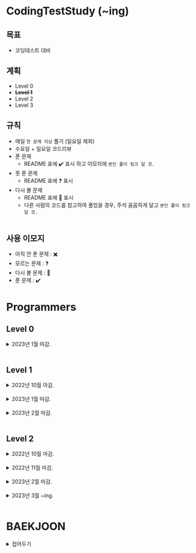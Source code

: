 # **CodingTestStudy (~ing)**

## **목표**

- 코딩테스트 대비


## **계획**
- Level 0
- ~~**Level 1**~~
- Level 2
- Level 3


## **규칙**
- 매일 `한 문제 이상` 풀기 (일요일 제외)
- 수요일 + 일요일 코드리뷰
- 푼 문제
  - README 표에 :heavy_check_mark: 표시 하고 이모지에 `본인 풀이 링크 달 것.`
- 못 푼 문제
  - README 표에 :question: 표시
- 다시 볼 문제
  - README 표에 :pencil: 표시
  - 다른 사람의 코드를 참고하여 풀었을 경우, 주석 꼼꼼하게 달고 `본인 풀이 링크 달 것.`
<br><br>

## **사용 이모지**

- 아직 안 푼 문제 : :heavy_multiplication_x:
- 모르는 문제 : :question:
- 다시 볼 문제 : :pencil:
- 푼 문제 : :heavy_check_mark:


# **Programmers**

## **Level 0**
<details>
<summary> 2023년 1월 마감. </summary>
<div markdown="1">

| 날짜 | 문제 | GonoBae | Sandor |
| :--------------------------------------- | :--------------------------------------- | :---------------------------: | :--------------------------: |
|2023.01.10| [프로그래머스 - 분수의 덧셈](https://school.programmers.co.kr/learn/courses/30/lessons/120808) | [:heavy_check_mark:](https://github.com/GonoBae/CodingTestStudy/blob/main/GonoBae/Programmers_Level_0/AdditionOfFractions.cpp) | [:heavy_check_mark:](https://github.com/GonoBae/CodingTestStudy/blob/main/Sandor/2023-01-10-Level0_AdditionOfFractions.cpp) |

</div>
</details>
<br>

## **Level 1**

<details>
<summary> 2022년 10월 마감. </summary>
<div markdown="1">

| 날짜 | 문제 | GonoBae | Sandor |
| :--------------------------------------- | :--------------------------------------- | :---------------------------: | :--------------------------: |
|2022.10.08| [프로그래머스 - 키패드 누르기](https://school.programmers.co.kr/learn/courses/30/lessons/67256) | [:heavy_check_mark:](https://github.com/GonoBae/CodingTestStudy/blob/main/GonoBae/Programmers_Level_1/2022-10-10-Level1_KeyPad.cpp) | [:heavy_check_mark:](https://github.com/GonoBae/CodingTestStudy/blob/main/Sandor/2022-10-08-Level1_KeyPad.cpp) |
|2022.10.10| [프로그래머스 - 신고 결과 받기](https://school.programmers.co.kr/learn/courses/30/lessons/92334) | [:heavy_check_mark:](https://github.com/GonoBae/CodingTestStudy/blob/main/GonoBae/Programmers_Level_1/2022-10-10-Level1_ReportResult.cpp) | [:heavy_check_mark:](https://github.com/GonoBae/CodingTestStudy/blob/main/Sandor/2022-10-10-Level1_ReportResult.cpp) |
|2022.10.11| [프로그래머스 - 신규 아이디 추천](https://school.programmers.co.kr/learn/courses/30/lessons/72410) | [:heavy_check_mark:](https://github.com/GonoBae/CodingTestStudy/blob/main/GonoBae/Programmers_Level_1/2022-10-11-Level1_NewIDRecommand.cpp) | [:heavy_check_mark:](https://github.com/GonoBae/CodingTestStudy/blob/main/Sandor/2022-10-11-Level1_NewIDRecommend.cpp) |
|2022.10.14| [프로그래머스 - 최소직사각형](https://school.programmers.co.kr/learn/courses/30/lessons/86491?language=cpp) | [:heavy_check_mark:](https://github.com/GonoBae/CodingTestStudy/blob/main/GonoBae/Programmers_Level_1/2022-10-14-Level1_MinimumRectangle.cpp) | [:heavy_check_mark:](https://github.com/GonoBae/CodingTestStudy/blob/main/Sandor/2022-10-14-Level1_MinimumRectangle.cpp) |
|2022.10.17| [프로그래머스 - 크레인 인형뽑기](https://school.programmers.co.kr/learn/courses/30/lessons/64061?language=cpp) | [:heavy_check_mark:](https://github.com/GonoBae/CodingTestStudy/blob/main/GonoBae/Programmers_Level_1/2022-10-17-Level1_CraneGame.cpp) | [:heavy_check_mark:](https://github.com/GonoBae/CodingTestStudy/blob/main/Sandor/2022-10-17-Level1_ClawCraneGame.cpp) |
|2022.10.24| [프로그래머스 - 콜라 문제](https://school.programmers.co.kr/learn/courses/30/lessons/132267) | [:heavy_check_mark:](https://github.com/GonoBae/CodingTestStudy/blob/main/GonoBae/Programmers_Level_1/2022-10-24-Level1_Coke.cpp) | [:heavy_check_mark:](https://github.com/GonoBae/CodingTestStudy/blob/main/Sandor/2022-10-24-Level1_Coke.cpp) |

</div>
</details>
<br>

<details>
<summary> 2023년 1월 마감. </summary>
<div markdown="1">

| 날짜 | 문제 | GonoBae | Sandor |
| :--------------------------------------- | :--------------------------------------- | :---------------------------: | :--------------------------: |
|2023.01.12| [프로그래머스 - 햄버거 만들기](https://school.programmers.co.kr/learn/courses/30/lessons/133502) | [:heavy_check_mark:](https://github.com/GonoBae/CodingTestStudy/blob/main/GonoBae/Programmers_Level_1/2023-01-12-Level1_Hamburg.cpp) | :pencil: |
|2023.01.17| [프로그래머스 - 옹알이(2)](https://school.programmers.co.kr/learn/courses/30/lessons/133499) | [:heavy_check_mark:](https://github.com/GonoBae/CodingTestStudy/blob/main/GonoBae/Programmers_Level_1/2023-01-17-Level1_Babbling.cpp) | [:heavy_check_mark:](https://github.com/GonoBae/CodingTestStudy/blob/main/Sandor/2023-01-17-Level1_Babbling.cpp) |
|2023.01.26| [프로그래머스 - 기사단원의 무기](https://school.programmers.co.kr/learn/courses/30/lessons/136798) | [:heavy_check_mark:](https://github.com/GonoBae/CodingTestStudy/blob/main/GonoBae/Programmers_Level_1/2023-01-26-Level1_Weapon.cpp) | [:heavy_check_mark:](https://github.com/GonoBae/CodingTestStudy/blob/main/Sandor/2023-01-26-Level1_Weapon.cpp) |
|2023.01.31| [프로그래머스 - 문자열 나누기](https://school.programmers.co.kr/learn/courses/30/lessons/140108) | [:heavy_check_mark:](https://github.com/GonoBae/CodingTestStudy/blob/main/GonoBae/Programmers_Level_1/2023-01-31-Level1_SplitString.cpp) | [:heavy_check_mark:](https://github.com/GonoBae/CodingTestStudy/blob/main/Sandor/2023-01-31-Level1_SplitString.cpp) |


</div>
</details>
<br>

<details>
<summary> 2023년 2월 마감. </summary>
<div markdown="1">

| 날짜 | 문제 | GonoBae | Sandor | kangwonkim |
| :--------------------------------------- | :--------------------------------------- | :---------------------------: | :--------------------------: | :--------------------------: |
|2023.02.02| [프로그래머스 - 로또의 최고 순위와 최저 순위](https://school.programmers.co.kr/learn/courses/30/lessons/77484?language=cpp) | [:heavy_check_mark:](https://github.com/GonoBae/CodingTestStudy/blob/main/GonoBae/Programmers_Level_1/2023-02-02-Level1_Lotto.cpp) | [:heavy_check_mark:](https://github.com/GonoBae/CodingTestStudy/blob/main/Sandor/2023-02-02-Level1_LottoHighestLoewstRank.cpp) |[:heavy_check_mark:](https://github.com/GonoBae/CodingTestStudy/blob/main/Kangwon/2023-02-13-Level1_Lotto.cpp) |
|2023.02.07| [프로그래머스 - 개인정보 수집 유효기간](https://school.programmers.co.kr/learn/courses/30/lessons/150370) | [:heavy_check_mark:](https://github.com/GonoBae/CodingTestStudy/blob/main/GonoBae/Programmers_Level_1/2023-02-07-Level1_Privacy.cpp) | [:heavy_check_mark:](https://github.com/GonoBae/CodingTestStudy/blob/main/Sandor/2023-02-07-Level1_Privacy.cpp) |


</div>
</details>
<br>

## **Level 2**

<details>
<summary> 2022년 10월 마감. </summary>
<div markdown="1">

| 날짜 | 문제 | GonoBae | Sandor |
| :--------------------------------------- | :--------------------------------------- | :---------------------------: | :--------------------------: |
|2022.10.12| [프로그래머스 - 카펫](https://school.programmers.co.kr/learn/courses/30/lessons/42842) | [:heavy_check_mark:](https://github.com/GonoBae/CodingTestStudy/blob/main/GonoBae/Programmers_Level_2/2022-10-12-Level2_Carpet.cpp) | [:heavy_check_mark:](https://github.com/GonoBae/CodingTestStudy/blob/main/Sandor/2022-10-12-Level2_Carpet.cpp) |
|2022.10.13| [프로그래머스 - 주식가격](https://school.programmers.co.kr/learn/courses/30/lessons/42584) | [:heavy_check_mark:](https://github.com/GonoBae/CodingTestStudy/blob/main/GonoBae/Programmers_Level_2/2022-10-13-Level2_StockPrice.cpp) | [:heavy_check_mark:](https://github.com/GonoBae/CodingTestStudy/blob/main/Sandor/2022-10-13-Level2_StockPrice.cpp) |
|2022.10.15| [프로그래머스 - 점프와순간이동](https://school.programmers.co.kr/learn/courses/30/lessons/12980) | [:heavy_check_mark:](https://github.com/GonoBae/CodingTestStudy/blob/main/GonoBae/Programmers_Level_2/2022-10-15-Level2_JumpAndTeleportation.cpp) | [:heavy_check_mark:](https://github.com/GonoBae/CodingTestStudy/blob/main/Sandor/2022-10-15-Level2_JumpAndTeleportation.cpp) |
|2022.10.18| [프로그래머스 - 게임 맵 최단거리](https://school.programmers.co.kr/learn/courses/30/lessons/1844) | [:heavy_check_mark:](https://github.com/GonoBae/CodingTestStudy/blob/main/GonoBae/Programmers_Level_2/2022-10-18-Level2_ShortestDist.cpp) | [:heavy_check_mark:](https://github.com/GonoBae/CodingTestStudy/blob/main/Sandor/2022-10-18-Level2_ShortestDist.cpp) |
|2022.10.19| [프로그래머스 - 위장](https://school.programmers.co.kr/learn/courses/30/lessons/42578) | [:heavy_check_mark:](https://github.com/GonoBae/CodingTestStudy/blob/main/GonoBae/Programmers_Level_2/2022-10-19-Level2_Camouflage.cpp) | [:heavy_check_mark:](https://github.com/GonoBae/CodingTestStudy/blob/main/Sandor/2022-10-19-Level2_Camouflage.cpp) |
|2022.10.19| [프로그래머스 - 3 X n 타일링](https://school.programmers.co.kr/learn/courses/30/lessons/12902) | [:pencil:](https://github.com/GonoBae/CodingTestStudy/blob/main/GonoBae/Programmers_Level_2/2022-10-19-Level2_3XnTiling.cpp) | [:pencil:](https://github.com/GonoBae/CodingTestStudy/blob/main/Sandor/2022-10-19-Level2_3XnTiling.cpp) |
|2022.10.20| [프로그래머스 - 영어 끝말잇기](https://school.programmers.co.kr/learn/courses/30/lessons/12981) | [:heavy_check_mark:](https://github.com/GonoBae/CodingTestStudy/blob/main/GonoBae/Programmers_Level_2/2022-10-20-Level2_EnglishWordRelay.cpp) | [:heavy_check_mark:](https://github.com/GonoBae/CodingTestStudy/blob/main/Sandor/2022-10-20-Level2_EnglishWordRelay.cpp)  |
|2022.10.21| [프로그래머스 - 피로도](https://school.programmers.co.kr/learn/courses/30/lessons/87946) | [:pencil:](https://github.com/GonoBae/CodingTestStudy/blob/main/GonoBae/Programmers_Level_2/2022-10-21-Level2_Fatigue.cpp) | [:heavy_check_mark:](https://github.com/GonoBae/CodingTestStudy/blob/main/Sandor/2022-10-21-Level2_FatigueLevel.cpp)  |
|2022.10.22| [프로그래머스 - 다리를 지나는 트럭](https://school.programmers.co.kr/learn/courses/30/lessons/42583) | [:pencil:](https://github.com/GonoBae/CodingTestStudy/blob/main/GonoBae/Programmers_Level_2/2022-10-21-Level2_Truck.cpp) | [:heavy_check_mark:](https://github.com/GonoBae/CodingTestStudy/blob/main/Sandor/2022-10-22-Level2_TruckCrossingTheBridge.cpp)  |
|2022.10.24| [프로그래머스 - 최댓값과 최솟값](https://school.programmers.co.kr/learn/courses/30/lessons/12939) | [:heavy_check_mark:](https://github.com/GonoBae/CodingTestStudy/blob/main/GonoBae/Programmers_Level_2/2022-10-24-Level2_MaxMin.cpp) | [:heavy_check_mark:](https://github.com/GonoBae/CodingTestStudy/blob/main/Sandor/2022-10-24-Level2_MaxMin.cpp) |
|2022.10.24| [프로그래머스 - JadenCase 문자열 만들기](https://school.programmers.co.kr/learn/courses/30/lessons/12951) | [:heavy_check_mark:](https://github.com/GonoBae/CodingTestStudy/blob/main/GonoBae/Programmers_Level_2/2022-10-24-Level2_JadenCase.cpp) | [:heavy_check_mark:](https://github.com/GonoBae/CodingTestStudy/blob/main/Sandor/2022-10-24-Level2_JadenCase.cpp) |
|2022.10.24| [프로그래머스 - 올바른 괄호](https://school.programmers.co.kr/learn/courses/30/lessons/12909) | [:heavy_check_mark:](https://github.com/GonoBae/CodingTestStudy/blob/main/GonoBae/Programmers_Level_2/2022-10-24-Level2_RightParenthesis.cpp) | [:heavy_check_mark:](https://github.com/GonoBae/CodingTestStudy/blob/main/Sandor/2022-10-24-Level2_RightParenthesis.cpp) |
|2022.10.24| [프로그래머스 - 이진 변환 반복하기](https://school.programmers.co.kr/learn/courses/30/lessons/70129) | [:heavy_check_mark:](https://github.com/GonoBae/CodingTestStudy/blob/main/GonoBae/Programmers_Level_2/2022-10-24-Level2_BinaryConvertion.cpp) | [:heavy_check_mark:](https://github.com/GonoBae/CodingTestStudy/blob/main/Sandor/2022-10-24-Level2_BinaryConvertion.cpp) |
|2022.10.25| [프로그래머스 - 최솟값 만들기](https://school.programmers.co.kr/learn/courses/30/lessons/12941) | [:heavy_check_mark:](https://github.com/GonoBae/CodingTestStudy/blob/main/GonoBae/Programmers_Level_2/2022-10-25-Level2_Minimum.cpp) | [:heavy_check_mark:](https://github.com/GonoBae/CodingTestStudy/blob/main/Sandor/2022-10-25-Level2_Minimum.cpp) |
|2022.10.25| [프로그래머스 - 숫자의 표현](https://school.programmers.co.kr/learn/courses/30/lessons/12924) | [:heavy_check_mark:](https://github.com/GonoBae/CodingTestStudy/blob/main/GonoBae/Programmers_Level_2/2022-10-25-Level2_NumExpression.cpp) | [:heavy_check_mark:](https://github.com/GonoBae/CodingTestStudy/blob/main/Sandor/2022-10-25-Level2_NumExpression.cpp) |
|2022.10.25| [프로그래머스 - 피보나치 수](https://school.programmers.co.kr/learn/courses/30/lessons/12945) | [:heavy_check_mark:](https://github.com/GonoBae/CodingTestStudy/blob/main/GonoBae/Programmers_Level_2/2022-10-25-Level2_Fibonacci.cpp) | [:heavy_check_mark:](https://github.com/GonoBae/CodingTestStudy/blob/main/Sandor/2022-10-25-Level2_Fibonacci.cpp) |
|2022.10.25| [프로그래머스 - 다음 큰 숫자](https://school.programmers.co.kr/learn/courses/30/lessons/12911) | [:heavy_check_mark:](https://github.com/GonoBae/CodingTestStudy/blob/main/GonoBae/Programmers_Level_2/2022-10-25-Level2_NextBigNum.cpp) | [:heavy_check_mark:](https://github.com/GonoBae/CodingTestStudy/blob/main/Sandor/2022-10-25-Level2_NextBigNum.cpp) |
|2022.10.26| [프로그래머스 - 짝지어 제거하기](https://school.programmers.co.kr/learn/courses/30/lessons/12973) | [:heavy_check_mark:](https://github.com/GonoBae/CodingTestStudy/blob/main/GonoBae/Programmers_Level_2/2022-10-26-Level2_DoubleDelete.cpp) | [:heavy_check_mark:](https://github.com/GonoBae/CodingTestStudy/blob/main/Sandor/2022-10-26-Level2_DoubleDelete.cpp) |
|2022.10.26| [프로그래머스 - 구명보트](https://school.programmers.co.kr/learn/courses/30/lessons/42885) | [:heavy_check_mark:](https://github.com/GonoBae/CodingTestStudy/blob/main/GonoBae/Programmers_Level_2/2022-10-26-Level2_Boat.cpp) | [:heavy_check_mark:](https://github.com/GonoBae/CodingTestStudy/blob/main/Sandor/2022-10-26-Level2_Boat.cpp) |
|2022.10.26| [프로그래머스 - N개의 최소공배수](https://school.programmers.co.kr/learn/courses/30/lessons/12953) | [:heavy_check_mark:](https://github.com/GonoBae/CodingTestStudy/blob/main/GonoBae/Programmers_Level_2/2022-10-26-Level2_LCM.cpp) | [:heavy_check_mark:](https://github.com/GonoBae/CodingTestStudy/blob/main/Sandor/2022-10-26-Level2_LCM.cpp) |
|2022.10.27| [프로그래머스 - 예상 대진표](https://school.programmers.co.kr/learn/courses/30/lessons/12985) | [:heavy_check_mark:](https://github.com/GonoBae/CodingTestStudy/blob/main/GonoBae/Programmers_Level_2/2022-10-27-Level2_LeagueSchedule.cpp) | [:heavy_check_mark:](https://github.com/GonoBae/CodingTestStudy/blob/main/Sandor/2022-10-27-Level2_LeagueSchedule.cpp) |
|2022.10.27| [프로그래머스 - 멀리 뛰기](https://school.programmers.co.kr/learn/courses/30/lessons/12914) | [:heavy_check_mark:](https://github.com/GonoBae/CodingTestStudy/blob/main/GonoBae/Programmers_Level_2/2022-10-27-Level2_LongJump.cpp) | [:heavy_check_mark:](https://github.com/GonoBae/CodingTestStudy/blob/main/Sandor/2022-10-27-Level2_LongJump.cpp) |
|2022.10.27| [프로그래머스 - [1차] 캐시](https://school.programmers.co.kr/learn/courses/30/lessons/17680) | [:heavy_check_mark:](https://github.com/GonoBae/CodingTestStudy/blob/main/GonoBae/Programmers_Level_2/2022-10-27-Level2_1Cache.cpp) | [:heavy_check_mark:](https://github.com/GonoBae/CodingTestStudy/blob/main/Sandor/2022-10-27-Level2_1Cache.cpp) |
|2022.10.28| [프로그래머스 - H-Index](https://school.programmers.co.kr/learn/courses/30/lessons/42747) | [:heavy_check_mark:](https://github.com/GonoBae/CodingTestStudy/blob/main/GonoBae/Programmers_Level_2/2022-10-28-Level2_H-Index.cpp) | [:heavy_check_mark:](https://github.com/GonoBae/CodingTestStudy/blob/main/Sandor/2022-10-28-Level2_H-Index.cpp) |
|2022.10.28| [프로그래머스 - 행렬의 곱셈](https://school.programmers.co.kr/learn/courses/30/lessons/12949) | [:heavy_check_mark:](https://github.com/GonoBae/CodingTestStudy/blob/main/GonoBae/Programmers_Level_2/2022-10-28-Level2_ProcessionX.cpp) | [:heavy_check_mark:](https://github.com/GonoBae/CodingTestStudy/blob/main/Sandor/2022-10-28-Level2_ProcessionX.cpp) |
|2022.10.28| [프로그래머스 - 괄호 회전하기](https://school.programmers.co.kr/learn/courses/30/lessons/76502) | [:heavy_check_mark:](https://github.com/GonoBae/CodingTestStudy/blob/main/GonoBae/Programmers_Level_2/2022-10-28-Level2_ParenthesisRot.cpp) | [:heavy_check_mark:](https://github.com/GonoBae/CodingTestStudy/blob/main/Sandor/2022-10-28-Level2_ParenthesisRot.cpp) |
|2022.10.29| [프로그래머스 - 튜플](https://school.programmers.co.kr/learn/courses/30/lessons/64065) | [:heavy_check_mark:](https://github.com/GonoBae/CodingTestStudy/blob/main/GonoBae/Programmers_Level_2/2022-10-29-Level2_Tuple.cpp) | [:heavy_check_mark:](https://github.com/GonoBae/CodingTestStudy/blob/main/Sandor/2022-10-29-Level2_Tuple.cpp) |
|2022.10.29| [프로그래머스 - n^2 배열 자르기](https://school.programmers.co.kr/learn/courses/30/lessons/87390) | [:heavy_check_mark:](https://github.com/GonoBae/CodingTestStudy/blob/main/GonoBae/Programmers_Level_2/2022-10-29-Level2_N2ArrayCut.cpp) | [:heavy_check_mark:](https://github.com/GonoBae/CodingTestStudy/blob/main/Sandor/2022-10-29-Level2_N2ArrayCut.cpp) |
|2022.10.29| [프로그래머스 - 타겟넘버](https://school.programmers.co.kr/learn/courses/30/lessons/43165) | [:heavy_check_mark:](https://github.com/GonoBae/CodingTestStudy/blob/main/GonoBae/Programmers_Level_2/2022-10-29-Level2_TargetNumber.cpp) | [:heavy_check_mark:](https://github.com/GonoBae/CodingTestStudy/blob/main/Sandor/2022-10-29-Level2_TargetNumber.cpp) |
|2022.10.31| [프로그래머스 - 기능개발](https://school.programmers.co.kr/learn/courses/30/lessons/42586) | [:heavy_check_mark:](https://github.com/GonoBae/CodingTestStudy/blob/main/GonoBae/Programmers_Level_2/2022-10-31-Level2_DevFunc.cpp) | [:heavy_check_mark:](https://github.com/GonoBae/CodingTestStudy/blob/main/Sandor/2022-10-31-Level2_DevFunc.cpp) |
|2022.10.31| [프로그래머스 - 프린터](https://school.programmers.co.kr/learn/courses/30/lessons/42587) | [:heavy_check_mark:](https://github.com/GonoBae/CodingTestStudy/blob/main/GonoBae/Programmers_Level_2/2022-10-31-Level2_Print.cpp) | [:heavy_check_mark:](https://github.com/GonoBae/CodingTestStudy/blob/main/Sandor/2022-10-31-Level2_Print.cpp) |
|2022.10.31| [프로그래머스 - [1차] 프렌즈4블록](https://school.programmers.co.kr/learn/courses/30/lessons/17679) | [:heavy_check_mark:](https://github.com/GonoBae/CodingTestStudy/blob/main/GonoBae/Programmers_Level_2/2022-10-31-Level2_FirstFriendsBlock.cpp) | [:heavy_check_mark:](https://github.com/GonoBae/CodingTestStudy/blob/main/Sandor/2022-10-31-Level2_FirstFriendsBlock.cpp) |

</div>
</details>
<br>

<details>
<summary> 2022년 11월 마감. </summary>
<div markdown="1">

| 날짜 | 문제 | GonoBae | Sandor |
| :--- | :--- | :---: | :---: |
|2022.11.01| [프로그래머스 - [1차]뉴스 클러스터링](https://school.programmers.co.kr/learn/courses/30/lessons/17677) | [:heavy_check_mark:](https://github.com/GonoBae/CodingTestStudy/blob/main/GonoBae/Programmers_Level_2/2022-11-01-Level2_FirstNews.cpp) | [:heavy_check_mark:](https://github.com/GonoBae/CodingTestStudy/blob/main/Sandor/2022-11-01-Level2_FirstNews.cpp) |
|2022.11.01| [프로그래머스 - 2Xn 타일링](https://school.programmers.co.kr/learn/courses/30/lessons/12900) | [:heavy_check_mark:](https://github.com/GonoBae/CodingTestStudy/blob/main/GonoBae/Programmers_Level_2/2022-11-01-Level2_2xnTiling.cpp) | [:heavy_check_mark:](https://github.com/GonoBae/CodingTestStudy/blob/main/Sandor/2022-11-01-Level2_2xnTiling.cpp) |
|2022.11.02| [프로그래머스 - 오픈채팅방](https://school.programmers.co.kr/learn/courses/30/lessons/42888) | [:heavy_check_mark:](https://github.com/GonoBae/CodingTestStudy/blob/main/GonoBae/Programmers_Level_2/2022-11-02-Level2_OpenChat.cpp) | [:heavy_check_mark:](https://github.com/GonoBae/CodingTestStudy/blob/main/Sandor/2022-11-02-Level2_OpenChat.cpp) |
|2022.11.03| [프로그래머스 - 전화번호 목록](https://school.programmers.co.kr/learn/courses/30/lessons/42577) | [:heavy_check_mark:](https://github.com/GonoBae/CodingTestStudy/blob/main/GonoBae/Programmers_Level_2/2022-11-03-Level2_PhoneNumberList.cpp) | [:pencil:](https://github.com/GonoBae/CodingTestStudy/blob/main/Sandor/2022-11-03-Level2_PhoneNumberList.cppp)|
|2022.11.03| [프로그래머스 - 방문 길이](https://school.programmers.co.kr/learn/courses/30/lessons/49994) | [:heavy_check_mark:](https://github.com/GonoBae/CodingTestStudy/blob/main/GonoBae/Programmers_Level_2/2022-11-03-Level2_LengthOfVisit.cpp) | [:heavy_check_mark:](https://github.com/GonoBae/CodingTestStudy/blob/main/Sandor/2022-11-03-Level2_LengthOfVisit.cpp)|
|2022.11.04| [프로그래머스 - 주차 요금 계산](https://school.programmers.co.kr/learn/courses/30/lessons/92341) | [:heavy_check_mark:](https://github.com/GonoBae/CodingTestStudy/blob/main/GonoBae/Programmers_Level_2/2022-11-04-Level2_ParkingFee.cpp) | [:heavy_check_mark:](https://github.com/GonoBae/CodingTestStudy/blob/main/Sandor/2022-11-04-Level2_ParkingFee.cpp) |
|2022.11.05| [프로그래머스 - 더 맵게](https://school.programmers.co.kr/learn/courses/30/lessons/42626) | [:heavy_check_mark:](https://github.com/GonoBae/CodingTestStudy/blob/main/GonoBae/Programmers_Level_2/2022-11-05-Level2_MoreSpicy.cpp) | [:heavy_check_mark:](https://github.com/GonoBae/CodingTestStudy/blob/main/Sandor/2022-11-05-Level2_MoreSpicy.cpp) |
|2022.11.05| [프로그래머스 - 땅따먹기](https://school.programmers.co.kr/learn/courses/30/lessons/12913) | [:heavy_check_mark:](https://github.com/GonoBae/CodingTestStudy/blob/main/GonoBae/Programmers_Level_2/2022-11-05-Hopscotch.cpp) | [:pencil:](https://github.com/GonoBae/CodingTestStudy/blob/main/Sandor/2022-11-05-Level2_Hopscotch.cpp) |
|2022.11.07| [프로그래머스 - K진수에서 소수 개수 구하기](https://school.programmers.co.kr/learn/courses/30/lessons/92335) | [:heavy_check_mark:](https://github.com/GonoBae/CodingTestStudy/blob/main/GonoBae/Programmers_Level_2/2022-11-07-Level2_kCount.cpp) | [:heavy_check_mark:](https://github.com/GonoBae/CodingTestStudy/blob/main/Sandor/2022-11-07-Level2_kCount.cpp) |
|2022.11.07| [프로그래머스 - 삼각 달팽이](https://school.programmers.co.kr/learn/courses/30/lessons/68645) | [:heavy_check_mark:](https://github.com/GonoBae/CodingTestStudy/blob/main/GonoBae/Programmers_Level_2/2022-11-07-Level2_Triangle.cpp) | [:heavy_check_mark:](https://github.com/GonoBae/CodingTestStudy/blob/main/Sandor/2022-11-07-Level2_Triangle.cpp) |
|2022.11.08| [프로그래머스 - [3차]압축](https://school.programmers.co.kr/learn/courses/30/lessons/17684) | [:heavy_check_mark:](https://github.com/GonoBae/CodingTestStudy/blob/main/GonoBae/Programmers_Level_2/2022-11-08-Level2_ThirdCompressed.cpp) | [:heavy_check_mark:](https://github.com/GonoBae/CodingTestStudy/blob/main/Sandor/2022-11-08-Level2_ThirdCompressed.cpp) |
|2022.11.09| [프로그래머스 - [3차]n진수 게임](https://school.programmers.co.kr/learn/courses/30/lessons/17687) | [:heavy_check_mark:](https://github.com/GonoBae/CodingTestStudy/blob/main/GonoBae/Programmers_Level_2/2022-11-09-Level2_ThirdnGame.cpp) | [:heavy_check_mark:](https://github.com/GonoBae/CodingTestStudy/blob/main/Sandor/2022-11-09-Level2_ThirdnGame.cpp) |
|2022.11.10| [프로그래머스 - [3차]파일명 정렬](https://school.programmers.co.kr/learn/courses/30/lessons/17686) | [:heavy_check_mark:](https://github.com/GonoBae/CodingTestStudy/blob/main/GonoBae/Programmers_Level_2/2022-11-10-Level2_ThirdFileName.cpp) | [:heavy_check_mark:](https://github.com/GonoBae/CodingTestStudy/blob/main/Sandor/2022-11-10-Level2_ThirdFileName.cpp) |
|2022.11.10| [프로그래머스 - 모음사전](https://school.programmers.co.kr/learn/courses/30/lessons/84512) | [:heavy_check_mark:](https://github.com/GonoBae/CodingTestStudy/blob/main/GonoBae/Programmers_Level_2/2022-11-10-Level2_VowelDic.cpp) | [:pencil:](https://github.com/GonoBae/CodingTestStudy/blob/main/Sandor/2022-11-10-Level2_VowelDic.cpp) |
|2022.11.11| [프로그래머스 - 연속 부분 수열 합의 개수](https://school.programmers.co.kr/learn/courses/30/lessons/131701) | [:heavy_check_mark:](https://github.com/GonoBae/CodingTestStudy/blob/main/GonoBae/Programmers_Level_2/2022-11-11-Level2_SumSubsequences.cpp) | [:heavy_check_mark:](https://github.com/GonoBae/CodingTestStudy/blob/main/Sandor/2022-11-11-Level2_SumSubsequences.cpp) |
|2022.11.11| [프로그래머스 - 2개 이하로 다른 비트](https://school.programmers.co.kr/learn/courses/30/lessons/77885) | :question: | [:pencil:](https://github.com/GonoBae/CodingTestStudy/blob/main/Sandor/2022-11-12-Level2_DiffTwoBit.cpp) |

</div>
</details>
<br>


<details>
<summary> 2023년 2월 마감. </summary>
<div markdown="1">

| 날짜 | 문제 | GonoBae | Sandor | kangwonkim |
| :--------------------------------------- | :--------------------------------------- | :---------------------------: | :--------------------------: | :--------------------------: |
|2023.02.09| [프로그래머스 - 가장 큰 수](https://school.programmers.co.kr/learn/courses/30/lessons/42746) | [:heavy_check_mark:](https://github.com/GonoBae/CodingTestStudy/blob/main/GonoBae/Programmers_Level_2/2023-02-09-Level2_TheBiggestNum.cpp) | [:pencil:](https://github.com/GonoBae/CodingTestStudy/blob/main/Sandor/2023-02-09-Level2_TheBiggestNum.cpp) | [:heavy_check_mark:](https://github.com/GonoBae/CodingTestStudy/blob/main/Kangwon/2023-02-07-Level2_TheBiggestNum.cpp)|
|2023.02.14| [프로그래머스 - 메뉴 리뉴얼](https://school.programmers.co.kr/learn/courses/30/lessons/72411) | [:pencil:](https://github.com/GonoBae/CodingTestStudy/blob/main/GonoBae/Programmers_Level_2/2023-02-14-Level2_MenuRenewal.cpp) |:question:|[:pencil:](https://github.com/GonoBae/CodingTestStudy/blob/main/Kangwon/2023-02-14-Level2_MenuRenewal.cpp)|
|2023.02.21| [프로그래머스 - 소수찾기](https://school.programmers.co.kr/learn/courses/30/lessons/42839) | [:heavy_check_mark:](https://github.com/GonoBae/CodingTestStudy/blob/main/GonoBae/Programmers_Level_2/2023-02-21-Level2_FindPrimeNum.cpp) | [:heavy_check_mark:](https://github.com/GonoBae/CodingTestStudy/blob/main/Sandor/2023-02-21-Level2_FindPrimeNum.cpp) | [:heavy_check_mark:](https://github.com/GonoBae/CodingTestStudy/blob/main/Kangwon/2023-02-21-Level2_FindPrimeNum.cpp) |
|2023.02.23| [프로그래머스 - 택배상자](https://school.programmers.co.kr/learn/courses/30/lessons/131704) | [:heavy_check_mark:](https://github.com/GonoBae/CodingTestStudy/blob/main/GonoBae/Programmers_Level_2/2023-02-27-Level2_Parcel.cpp) | [:heavy_check_mark:](https://github.com/GonoBae/CodingTestStudy/blob/main/Sandor/2023-02-23-CorrugatedBox.cpp) |  [:pencil:](https://github.com/GonoBae/CodingTestStudy/blob/main/Kangwon/2023-02-23-Level2_CorrugatedBox.cpp) |

</div>
</details>
<br>


<details>
<summary> 2023년 3월 ~ing. </summary>
<div markdown="1">

| 날짜 | 문제 | GonoBae | Sandor | kangwonkim |
| :--------------------------------------- | :--------------------------------------- | :---------------------------: | :--------------------------: | :--------------------------: |
|2023.02.09| [프로그래머스 - 멀쩡한 사각형](https://school.programmers.co.kr/learn/courses/30/lessons/62048) | [:pencil:](https://github.com/GonoBae/CodingTestStudy/blob/main/GonoBae/Programmers_Level_2/2023-03-07-Level2_Sqare.cpp) | [:pencil:](https://github.com/GonoBae/CodingTestStudy/blob/main/Sandor/2023-03-02-UnharmedSquare.cpp) | :heavy_multiplication_x:|

</div>
</details>
<br>

# BAEKJOON

<details>
<summary> 접어두기 </summary>
<div markdown="1">

## **그리디**

| 날짜 | 문제 | GonoBae | Sandor | kangwonkim | hitda2 |
| :--------------------------------------- | :--------------------------------------- | :---------------------------: | :--------------------------: | :--------------------------: | :--------------------------: |
|2023.03.07| [설탕 배달](https://www.acmicpc.net/problem/2839) | [:heavy_check_mark:](https://github.com/GonoBae/CodingTestStudy/blob/main/GonoBae/Greedy/2023-03-07-SugarDelivery.cpp) | [:heavy_check_mark:](https://github.com/GonoBae/CodingTestStudy/blob/main/Sandor/2023-03-07-SugarDelivery.cpp) | [:heavy_check_mark:](https://github.com/GonoBae/CodingTestStudy/blob/main/Kangwon/2023-03-07-Grid_SugarDelivery.cpp) | :heavy_multiplication_x: |
|2023.03.09| [잃어버린 괄호](https://www.acmicpc.net/problem/1541) | [:heavy_check_mark:](https://github.com/GonoBae/CodingTestStudy/blob/main/GonoBae/Greedy/2023-03-09-LostBracket.cpp) | [:heavy_check_mark:](https://github.com/GonoBae/CodingTestStudy/blob/main/Sandor/2023-03-09-LostBracket.cpp) | [:heavy_check_mark:](https://github.com/GonoBae/CodingTestStudy/blob/main/Kangwon/2023-03-11-LostBracket.cpp) | :heavy_multiplication_x: |
|2023.03.11| [카드 정렬하기](https://www.acmicpc.net/problem/1715) | [:heavy_check_mark:](https://github.com/GonoBae/CodingTestStudy/blob/main/GonoBae/Greedy/2023-03-13-CardSort.cpp) | [:question:](https://github.com/GonoBae/CodingTestStudy/blob/main/Sandor/2023-03-11-CardSorting.cpp) |  [:heavy_check_mark:](https://github.com/GonoBae/CodingTestStudy/blob/main/Kangwon/Grid/2023-03-13-CardSort.cpp) | :heavy_multiplication_x: |
|2023.03.14| [수 묶기](https://www.acmicpc.net/problem/1744) | [:heavy_check_mark:](https://github.com/GonoBae/CodingTestStudy/blob/main/GonoBae/Greedy/2023-03-14-NumberBinding.cpp) | [:heavy_check_mark:](https://github.com/GonoBae/CodingTestStudy/blob/main/Sandor/2023-03-14-NumberBinding.cpp) | [:heavy_check_mark:](https://github.com/GonoBae/CodingTestStudy/blob/main/Kangwon/Grid/2023-03-14-Gird-TieNums.cpp)  | :heavy_multiplication_x: |
|2023.03.16| [신입 사원](https://www.acmicpc.net/problem/1946) | [:heavy_check_mark:](https://github.com/GonoBae/CodingTestStudy/blob/main/GonoBae/Greedy/2023-03-16-NewGuy.cpp) | [:pencil:](https://github.com/GonoBae/CodingTestStudy/blob/main/Sandor/2023-03-16-NewGuy.cpp) | :heavy_multiplication_x: | :heavy_multiplication_x: |
|2023.03.18| [병든 나이트](https://www.acmicpc.net/problem/1783) | [:heavy_check_mark:](https://github.com/GonoBae/CodingTestStudy/blob/main/GonoBae/Greedy/2023-03-18-SickNight.cpp) | [:pencil:](https://github.com/GonoBae/CodingTestStudy/blob/main/Sandor/2023-03-18-SickNight.cpp) | :heavy_multiplication_x: | :heavy_multiplication_x: |
|2023.03.21| [회의실 배정](https://www.acmicpc.net/problem/1931) | [:heavy_check_mark:](https://github.com/GonoBae/CodingTestStudy/blob/main/GonoBae/Greedy/2023-03-21-MeetingRoom.cpp) | [:heavy_multiplication_x:](https://github.com/GonoBae/CodingTestStudy/blob/main/Sandor/2023-03-21-MeetingRoom.cpp) | :heavy_multiplication_x: | :heavy_multiplication_x: |
|2023.03.23| [거스름돈](https://www.acmicpc.net/problem/5585) | [:heavy_check_mark:](https://github.com/GonoBae/CodingTestStudy/blob/main/GonoBae/Greedy/2023-03-23-Coin.cpp) | [:heavy_check_mark:](https://github.com/GonoBae/CodingTestStudy/blob/main/Sandor/2023-03-23-Coin.cpp) | :heavy_multiplication_x: | :heavy_multiplication_x: |
|2023.03.23| [게임을 만든 동준이](https://www.acmicpc.net/problem/2847) | [:heavy_check_mark:](https://github.com/GonoBae/CodingTestStudy/blob/main/GonoBae/Greedy/2023-03-23-GameDongJun.cpp) | [:heavy_check_mark:](https://github.com/GonoBae/CodingTestStudy/blob/main/Sandor/2023-03-23-GameDongJun.cpp) | :heavy_multiplication_x: | :heavy_multiplication_x: |
|2023.03.30| [주식](https://www.acmicpc.net/problem/11501) | [:heavy_check_mark:](https://github.com/GonoBae/CodingTestStudy/blob/main/GonoBae/Greedy/2023-04-01-Stock.cpp) | :heavy_multiplication_x: |:heavy_multiplication_x: | :heavy_multiplication_x: |
  

## **그래프 탐색**

| 날짜 | 문제 | GonoBae | Sandor | kangwonkim | hitda2 |
| :--------------------------------------- | :--------------------------------------- | :---------------------------: | :--------------------------: | :--------------------------: | :--------------------------: |
|2022.10.17| [BFS 와 DFS](https://www.acmicpc.net/problem/1260) | [:heavy_check_mark:](https://github.com/GonoBae/CodingTestStudy/blob/main/GonoBae/GraphSearch/BFS_DFS.cpp) | [:heavy_check_mark:](https://github.com/GonoBae/CodingTestStudy/blob/main/Sandor/2022-10-17-1260_DFSAndBFS.cpp) | :heavy_multiplication_x: | :heavy_multiplication_x: |

## **다이나믹 프로그래밍**
| 날짜 | 문제 | GonoBae | Sandor | kangwonkim | hitda2 |
| :--------------------------------------- | :--------------------------------------- | :---------------------------: | :--------------------------: | :--------------------------: | :--------------------------: |
|2022.10.18| [설탕 배달](https://www.acmicpc.net/problem/2839) | [:heavy_check_mark:](https://github.com/GonoBae/CodingTestStudy/blob/main/GonoBae/DynamicProgramming/2022-10-18-2839_SugarDelivery.cpp) | [:heavy_check_mark:](https://github.com/GonoBae/CodingTestStudy/blob/main/Sandor/2022-10-18-2839_SugarDelivery.cpp) | :heavy_multiplication_x: | :heavy_multiplication_x: |
|2023.03.28| [1로 만들기](https://www.acmicpc.net/problem/1463) | [:heavy_check_mark:](https://github.com/GonoBae/CodingTestStudy/blob/main/GonoBae/DynamicProgramming/2023-03-28-MakingOne.cpp) | :heavy_multiplication_x: |[:question:](https://github.com/GonoBae/CodingTestStudy/blob/main/Kangwon/Grid/2023-03-29-Gird-MakeOne.cpp) | :heavy_multiplication_x: |

</div>
</details>
<br>
